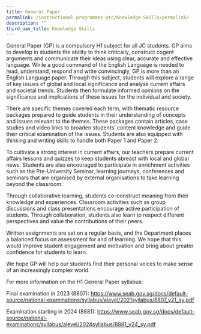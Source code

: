 ```yaml
---
title: General Paper
permalink: /instructional-programmes-otc/Knowledge-Skills/permalink/
description: ""
third_nav_title: Knowledge Skills
---
```

General Paper (GP) is a compulsory H1 subject for all JC students. GP aims to develop in students the ability to think critically, construct cogent arguments and communicate their ideas using clear, accurate and effective language. While a good command of the English Language is needed to read, understand, respond and write convincingly, GP is more than an English Language paper. Through this subject, students will explore a range of key issues of global and local significance and analyse current affairs and societal trends. Students then formulate informed opinions on the significance and implications of these issues for the individual and society.

There are specific themes covered each term, with thematic resource packages prepared to guide students in their understanding of concepts and issues relevant to the themes. These packages contain articles, case studies and video links to broaden students’ content knowledge and guide their critical examination of the issues. Students are also equipped with thinking and writing skills to handle both Paper 1 and Paper 2.

To cultivate a strong interest in current affairs, our teachers prepare current affairs lessons and quizzes to keep students abreast with local and global news. Students are also encouraged to participate in enrichment activities such as the Pre-University Seminar, learning journeys, conferences and seminars that are organised by external organisations to take learning beyond the classroom.

Through collaborative learning, students co-construct meaning from their knowledge and experiences. Classroom activities such as group discussions and class presentations encourage active participation of students. Through collaboration, students also learn to respect different perspectives and value the contributions of their peers.

Written assignments are set on a regular basis, and the Department places a balanced focus on assessment for and of learning. We hope that this would improve student engagement and motivation and bring about greater confidence for students to learn.

We hope GP will help our students find their personal voices to make sense of an increasingly complex world.

For more information on the H1 General Paper syllabus:

Final examination in 2023 (8807): https://www.seab.gov.sg/docs/default-source/national-examinations/syllabus/alevel/2021syllabus/8807_y21_sy.pdf

Examination starting in 2024 (8881): https://www.seab.gov.sg/docs/default-source/national-examinations/syllabus/alevel/2024syllabus/8881_y24_sy.pdf
